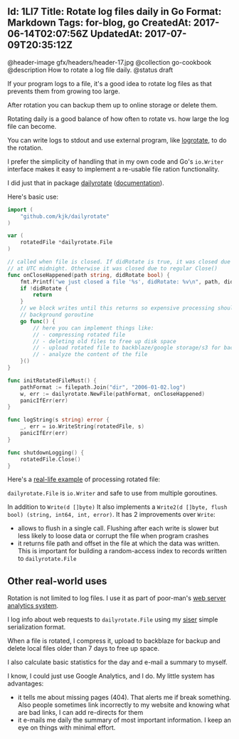 Id: 1Ll7
Title: Rotate log files daily in Go
Format: Markdown
Tags: for-blog, go
CreatedAt: 2017-06-14T02:07:56Z
UpdatedAt: 2017-07-09T20:35:12Z
--------------
@header-image gfx/headers/header-17.jpg
@collection go-cookbook
@description How to rotate a log file daily.
@status draft

If your program logs to a file, it's a good idea to rotate log files as that prevents them from growing too large.

After rotation you can backup them up to online storage or delete them.

Rotating daily is a good balance of how often to rotate vs. how large the log file can become.

You can write logs to stdout and use external program, like [logrotate](https://www.cyberciti.biz/faq/how-do-i-rotate-log-files/), to do the rotation.

I prefer the simplicity of handling that in my own code and Go's `io.Writer` interface makes it easy to implement a re-usable file ration functionality.

I did just that in package [dailyrotate](https://github.com/kjk/dailyrotate) ([documentation](https://godoc.org/github.com/kjk/dailyrotate)).

Here's basic use:

```go
import (
	"github.com/kjk/dailyrotate"
)

var (
	rotatedFile *dailyrotate.File
)

// called when file is closed. If didRotate is true, it was closed due to rotation
// at UTC midnight. Otherwise it was closed due to regular Close()
func onCloseHappened(path string, didRotate bool) {
	fmt.Printf("we just closed a file '%s', didRotate: %v\n", path, didRotate)
	if !didRotate {
		return
	}
	// we block writes until this returns so expensive processing should be done in
	// background goroutine
	go func() {
		// here you can implement things like:
		// - compressing rotated file
		// - deleting old files to free up disk space
		// - upload rotated file to backblaze/google storage/s3 for backup
		// - analyze the content of the file
	}()
}

func initRotatedFileMust() {
	pathFormat := filepath.Join("dir", "2006-01-02.log")
	w, err := dailyrotate.NewFile(pathFormat, onCloseHappened)
	panicIfErr(err)
}

func logString(s string) error {
	_, err = io.WriteString(rotatedFile, s)
	panicIfErr(err)
}

func shutdownLogging() {
	rotatedFile.Close()
}
```

Here's a [real-life example](https://github.com/kjk/blog/blob/ee30c22379c90642880c8fae33fa3b767a22cb64/visitor_analytics.go#L229) of processing rotated file: 


`dailyrotate.File` is `io.Writer` and safe to use from multiple goroutines.

In addition to `Write(d []byte)` It also implements a `Write2(d []byte, flush bool) (string, int64, int, error)`. It has 2 improvements over `Write`:

* allows to flush in a single call. Flushing after each write is slower but less likely to loose data or corrupt the file when program crashes
* it returns file path and offset in the file at which the data was written. This is important for building a random-access index to records written to `dailyrotate.File` 

## Other real-world uses

Rotation is not limited to log files. I use it as part of poor-man's [web server analytics system](https://github.com/kjk/blog/blob/master/visitor_analytics.go).

I log info about web requests to `dailyrotate.File` using my [siser](https://github.com/kjk/siser) simple serialization format.

When a file is rotated, I compress it, upload to backblaze for backup and delete local files older than 7 days to free up space.

I also calculate basic statistics for the day and e-mail a summary to myself.

I know, I could just use Google Analytics, and I do. My little system has advantages:
* it tells me about missing pages (404). That alerts me if break something. Also people sometimes link incorrectly to my website and knowing what are bad links, I can add re-directs for them
* it e-mails me daily the summary of most important information. I keep an eye on things with minimal effort.
